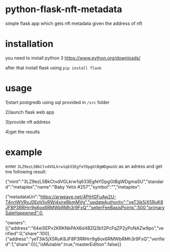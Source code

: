 # python-flask-nft-metadata

simple flask app which gets nft metadata given the address of nft

# installation

you need to install python 3 https://www.python.org/downloads/

after that install flask using `pip install flask`

# usage 

1)start postgredb using sql provided in `/src` folder

2)launch flask web app

3)provide nft address

4)get the results

# example

enter `3LZ9ezL5BkCtvdVGLkrw1q633EgfeYDpgGtBgWDgmaSU` as an adress and get tne following result:

{"mint":"3LZ9ezL5BkCtvdVGLkrw1q633EgfeYDpgGtBgWDgmaSU","standard":"metaplex","name":"Baby Yetis #257","symbol":"","metaplex":

{"metadataUri":"https://arweave.net/4PtHGFuAw2U-T4nrIWVRxJ0EpVIivRWi4xjreBkmMVg","updateAuthority":"yeT3ik5jX5RuK8JF8P3RRHrr9g6ox6RMWbRMh3r9FxQ","sellerFeeBasisPoints":500,"primarySaleHappened":0,

"owners":[{"address":"64eiSEPv2KRKNkPAX6d4BZQ3b12PcFqZP2yPoNAZw9po","verified":0,"share":100},{"address":"yeT3ik5jX5RuK8JF8P3RRHrr9g6ox6RMWbRMh3r9FxQ","verified":1,"share":0}],"isMutable":true,"masterEdition":false}}
